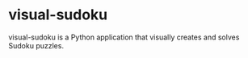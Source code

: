 # visual-sudoku

visual-sudoku is a Python application that visually creates and solves Sudoku puzzles.
